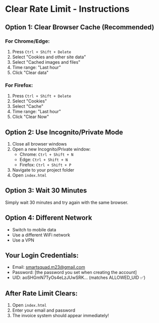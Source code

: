 # Clear Rate Limit - Instructions

## Option 1: Clear Browser Cache (Recommended)

### For Chrome/Edge:
1. Press `Ctrl + Shift + Delete`
2. Select "Cookies and other site data"
3. Select "Cached images and files"
4. Time range: "Last hour"
5. Click "Clear data"

### For Firefox:
1. Press `Ctrl + Shift + Delete`
2. Select "Cookies"
3. Select "Cache"
4. Time range: "Last hour"
5. Click "Clear Now"

## Option 2: Use Incognito/Private Mode

1. Close all browser windows
2. Open a new Incognito/Private window:
   - Chrome: `Ctrl + Shift + N`
   - Edge: `Ctrl + Shift + N`
   - Firefox: `Ctrl + Shift + P`
3. Navigate to your project folder
4. Open `index.html`

## Option 3: Wait 30 Minutes

Simply wait 30 minutes and try again with the same browser.

## Option 4: Different Network

- Switch to mobile data
- Use a different WiFi network
- Use a VPN

## Your Login Credentials:
- Email: smartsquad.m23@gmail.com
- Password: [the password you set when creating the account]
- UID: aoSHGmN7TyOs4eLzJUwSRK... (matches ALLOWED_UID ✅)

## After Rate Limit Clears:
1. Open `index.html`
2. Enter your email and password
3. The invoice system should appear immediately!
